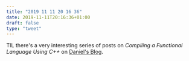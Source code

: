 ```yaml
---
title: "2019 11 11 20 16 36"
date: 2019-11-11T20:16:36+01:00
draft: false
type: "tweet"
---
```

TIL there's a very interesting series of posts on *Compiling a Functional Language Using C++* on [Daniel's Blog](http://danilafe.com).
